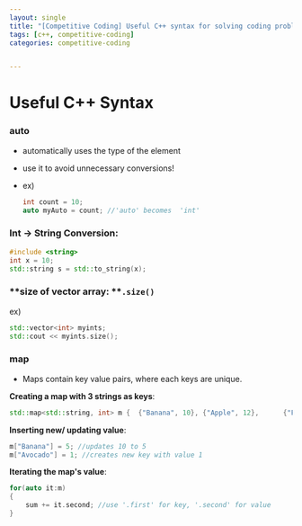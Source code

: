 ```yaml
---
layout: single
title: "[Competitive Coding] Useful C++ syntax for solving coding problems"
tags: [c++, competitive-coding]
categories: competitive-coding


---
```


# Useful C++ Syntax

### auto

- automatically uses the type of the element

- use it to avoid unnecessary conversions!

- ex) 

  ```c++
  int count = 10;
  auto myAuto = count; //'auto' becomes  'int'
  ```

  

### Int -> String Conversion:

```c++
#include <string> 
int x = 10;
std::string s = std::to_string(x); 
```

### **size of vector array: **`.size()`

ex)

```c++
std::vector<int> myints;
std::cout << myints.size(); 
```

### map

- Maps contain key value pairs, where each keys are unique.

**Creating a map with 3 strings as keys**:

```c++
std::map<std::string, int> m { 	{"Banana", 10}, {"Apple", 12},     	{"Pear", 20}, };
```

**Inserting new/ updating value**:

```c++
m["Banana"] = 5; //updates 10 to 5
m["Avocado"] = 1; //creates new key with value 1
```

**Iterating the map's value**:

```c++
for(auto it:m) 
{
	sum += it.second; //use '.first' for key, '.second' for value
}
```

